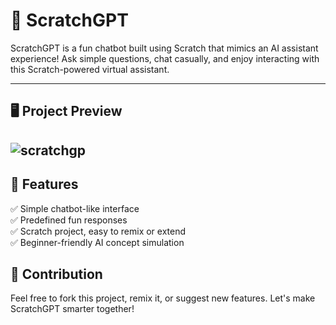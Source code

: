 # 🤖 ScratchGPT

ScratchGPT is a fun chatbot built using Scratch that mimics an AI assistant experience! Ask simple questions, chat casually, and enjoy interacting with this Scratch-powered virtual assistant.

---

## 🖥️ Project Preview

![scratchgp](https://github.com/user-attachments/assets/f3c50473-865e-4cba-8c19-58d9822169ff)
---

## 🚀 Features

✅ Simple chatbot-like interface  
✅ Predefined fun responses  
✅ Scratch project, easy to remix or extend  
✅ Beginner-friendly AI concept simulation  

## 📢 Contribution

Feel free to fork this project, remix it, or suggest new features. Let's make ScratchGPT smarter together!

